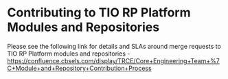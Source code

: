 # Contributing to TIO RP Platform Modules and Repositories

Please see the following link for details and SLAs around merge requests to TIO RP Platform modules and repositories - https://confluence.cbsels.com/display/TRCE/Core+Engineering+Team+%7C+Module+and+Repository+Contribution+Process